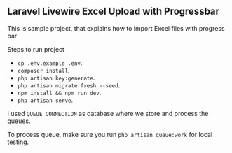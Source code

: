 ## Laravel Livewire Excel Upload with Progressbar

This is sample project, that explains how to import Excel files with progress bar

Steps to run project

- `cp .env.example .env`.
- `composer install`.
- `php artisan key:generate`.
- `php artisan migrate:fresh --seed`.
- `npm install && npm run dev`.
- `php artisan serve`.

I used `QUEUE_CONNECTION` as database where we store and process the queues.

To process queue, make sure you run `php artisan queue:work` for local testing.
